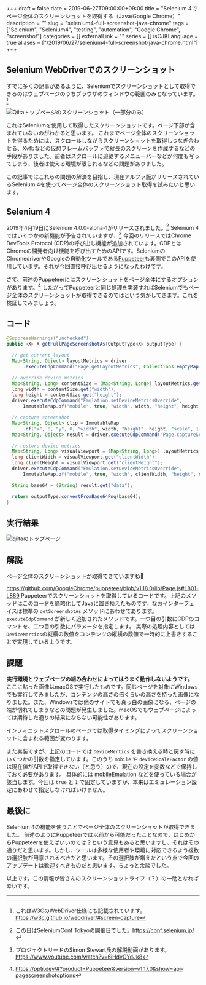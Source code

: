 +++ 
draft = false
date = 2019-06-27T09:00:00+09:00
title = "Selenium 4でページ全体のスクリーンショットを取得する（Java/Google Chrome）"
description = ""
slug = "selenium4-full-screenshot-java-chrome" 
tags = ["Selenium", "Selenium4", "testing", "automation", "Google Chrome", "screenshot"]
categories = []
externalLink = ""
series = []
isCJKLanguage = true
aliases = ["/2019/06/27/selenium4-full-screenshot-java-chrome.html"]
+++

## Selenium WebDriverでのスクリーンショット

すでに多くの記事があるように、Seleniumでスクリーンショットとして取得できるのはウェブページのうちブラウザのウィンドウの範囲のみとなっています。[^1]

![Qiitaトップページのスクリーンショット（一部分のみ）](/images/2019/06/27/01_qiita-toppage.png)

これはSeleniumを使用して取得したスクリーンショットです。ページ下部が含まれていないのがわかると思います。
これまでページ全体のスクリーンショットを得るためには、スクロールしながらスクリーンショットを取得しつなぎ合わせる、Xvfbなどの仮想フレームバッファで縦長のスクリーンを作成するなどの手段がありました。前者はスクロールに追従するメニューバーなどが何度も写ってしまう、後者は使える環境が限られるなどの問題がありました。

この記事ではこれらの問題の解決を目指し、現在アルファ版がリリースされているSelenium 4を使ってページ全体のスクリーンショット取得を試みたいと思います。

<!--more-->

## Selenium 4

2019年4月19日にSelenium 4.0.0-alpha-1がリリースされました。[^2] Selenium 4ではいくつかの新機能が予告されていますが、[^3] 今回のリリースではChrome DevTools Protocol (CDP)の呼び出し機能が追加されています。CDPとはChromeの開発者向け機能を呼び出すためのAPIです。SeleniumのChromedriverやGoogleの自動化ツールである[Puppeteer](https://pptr.dev/)も裏側でこのAPIを使用しています。それが今回直接呼び出せるようになったわけです。

さて、前述のPuppeteerにはスクリーンショットをページ全体にするオプションがあります。[^4] したがってPuppeteerと同じ処理を実装すればSeleniumでもページ全体のスクリーンショットが取得できるのではという気がしてきます。これを検証してみましょう。

## コード

```java
@SuppressWarnings("unchecked")
public <X> X getFullPageScreenshotAs(OutputType<X> outputType) {

  // get current layout
  Map<String, Object> layoutMetrics = driver
      .executeCdpCommand("Page.getLayoutMetrics", Collections.emptyMap());

  // override device metrics
  Map<String, Long> contentSize = (Map<String, Long>) layoutMetrics.get("contentSize");
  long width = contentSize.get("width");
  long height = contentSize.get("height");
  driver.executeCdpCommand("Emulation.setDeviceMetricsOverride",
      ImmutableMap.of("mobile", true, "width", width, "height", height, "deviceScaleFactor", 1));

  // capture screenshot
  Map<String, Object> clip = ImmutableMap
      .of("x", 0, "y", 0, "width", width, "height", height, "scale", 1);
  Map<String, Object> result = driver.executeCdpCommand("Page.captureScreenshot", ImmutableMap.of("clip", clip));

  // restore device metrics
  Map<String, Long> visualViewport = (Map<String, Long>) layoutMetrics.get("layoutViewport");
  long clientWidth = visualViewport.get("clientWidth");
  long clientHeight = visualViewport.get("clientHeight");
  driver.executeCdpCommand("Emulation.setDeviceMetricsOverride",
      ImmutableMap.of("mobile", true, "width", clientWidth, "height", clientHeight, "deviceScaleFactor", 1));

  String base64 = (String) result.get("data");

  return outputType.convertFromBase64Png(base64);
}
```
## 実行結果

![qiitaのトップページ](/images/2019/06/27/02_qiita-toppage-full.png)

## 解説

ページ全体のスクリーンショットが取得できていますね🎉

<https://github.com/GoogleChrome/puppeteer/blob/v1.18.0/lib/Page.js#L801-L889>
Puppeteerでスクリーンショットを取得しているコードです。上記のメソッドはこのコードを簡略化してJavaに置き換えたものです。なおインターフェイスは標準の `getScreenshotAs` メソッドにあわせてあります。
`executeCdpCommand` が新しく追加されたメソッドです。一つ目の引数にCDPのコマンドを、二つ目の引数にパラメータを指定します。
実際の処理内容としては`DeviceMertics`の縦横の数値をコンテンツの縦横の数値で一時的に上書きすることで実現しているようです。

## 課題

**実行環境とウェブページの組み合わせによってはうまく動作しないようです。**
ここに貼った画像はmacOSで実行したものです。同じページを対象にWindowsでも実行してみましたが、コンテンツの高さの倍くらいの高さを持った画像になりました。また、Windowsでは他のサイトでも真っ白の画像になる、ページの端が切れてしまうなどの問題が発生しました。macOSでもウェブページによっては期待した通りの結果にならない可能性があります。

インフィニットスクロールのページでは取得タイミングによってスクリーンショットに含まれる範囲が変わります。

また実装ですが、上記のコードでは `DeviceMertics` を書き換える時と戻す時にいくつかの引数を指定しています。このうち `mobile` や `deviceScaleFactor` の値は現在値がAPIで取得できない（と思う）ので、現在の設定を変数などで保持しておく必要があります。
具体的には [mobileEmulation](http://chromedriver.chromium.org/mobile-emulation) などを使っている場合が該当します。今回は `true` と `1` で固定していますが、本来はエミュレーション設定にあわせて指定しなければいけません。

## 最後に

Selenium 4の機能を使うことでページ全体のスクリーンショットが取得できました。
前述のようにPuppeteerでは以前から可能だったことなので、はじめからPuppeteerを使えばいいのでは？という意見もあると思いますし、それはその通りだと思います。しかし、ツールは多様な使用者や環境に対応できるよう複数の選択肢が用意されるべきだと思います。その選択肢が増えたという点で今回のアップデートは歓迎すべきものだと思います。ちょっと余談でした。

以上です。この情報が皆さんのスクリーンショットライフ（？）の一助となれば幸いです。

---

[^1]: これはW3CのWebDriver仕様にも記載されています。<https://w3c.github.io/webdriver/#screen-capture>
[^2]: この日はSeleniumConf Tokyoの開催日でした。<https://conf.selenium.jp/>
[^3]: プロジェクトリードのSimon Stewart氏の解説動画があります。<https://www.youtube.com/watch?v=6iHdvOYdJk8>
[^4]: <https://pptr.dev/#?product=Puppeteer&version=v1.17.0&show=api-pagescreenshotoptions>
